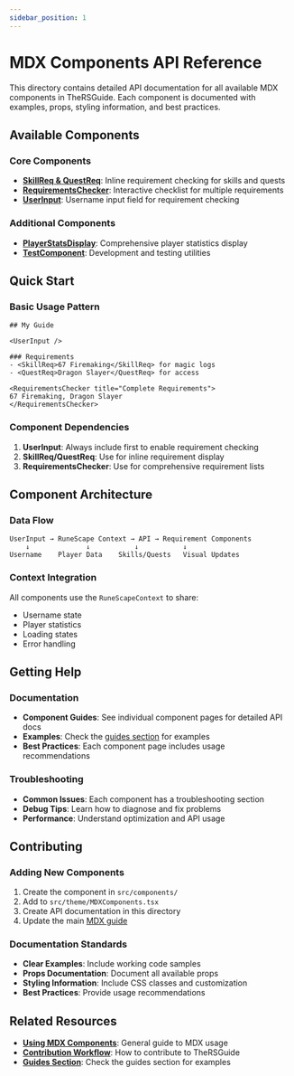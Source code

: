```yaml
---
sidebar_position: 1
---
```


# MDX Components API Reference

This directory contains detailed API documentation for all available MDX components in TheRSGuide. Each component is documented with examples, props, styling information, and best practices.

## Available Components

### Core Components

- **[SkillReq & QuestReq](./skill-quest-requirements)**: Inline requirement checking for skills and quests
- **[RequirementsChecker](./requirements-checker)**: Interactive checklist for multiple requirements
- **[UserInput](./user-input)**: Username input field for requirement checking

### Additional Components

- **[PlayerStatsDisplay](./player-stats-display)**: Comprehensive player statistics display
- **[TestComponent](./test-component)**: Development and testing utilities

## Quick Start

### Basic Usage Pattern

```mdx
## My Guide

<UserInput />

### Requirements
- <SkillReq>67 Firemaking</SkillReq> for magic logs
- <QuestReq>Dragon Slayer</QuestReq> for access

<RequirementsChecker title="Complete Requirements">
67 Firemaking, Dragon Slayer
</RequirementsChecker>
```

### Component Dependencies

1. **UserInput**: Always include first to enable requirement checking
2. **SkillReq/QuestReq**: Use for inline requirement display
3. **RequirementsChecker**: Use for comprehensive requirement lists

## Component Architecture

### Data Flow

```
UserInput → RuneScape Context → API → Requirement Components
    ↓              ↓           ↓           ↓
Username    Player Data    Skills/Quests   Visual Updates
```

### Context Integration

All components use the `RuneScapeContext` to share:
- Username state
- Player statistics
- Loading states
- Error handling

## Getting Help

### Documentation
- **Component Guides**: See individual component pages for detailed API docs
- **Examples**: Check the [guides section](../../guides) for examples
- **Best Practices**: Each component page includes usage recommendations

### Troubleshooting
- **Common Issues**: Each component has a troubleshooting section
- **Debug Tips**: Learn how to diagnose and fix problems
- **Performance**: Understand optimization and API usage

## Contributing

### Adding New Components
1. Create the component in `src/components/`
2. Add to `src/theme/MDXComponents.tsx`
3. Create API documentation in this directory
4. Update the main [MDX guide](../mdx-components)

### Documentation Standards
- **Clear Examples**: Include working code samples
- **Props Documentation**: Document all available props
- **Styling Information**: Include CSS classes and customization
- **Best Practices**: Provide usage recommendations

## Related Resources

- **[Using MDX Components](../mdx-components)**: General guide to MDX usage
- **[Contribution Workflow](../contribution-workflow)**: How to contribute to TheRSGuide
- **[Guides Section](../../guides)**: Check the guides section for examples
